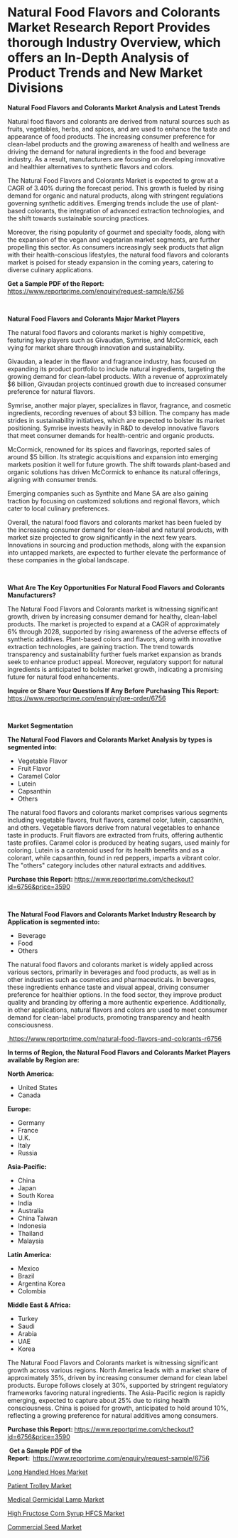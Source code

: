 <p><h1>Natural Food Flavors and Colorants Market Research Report Provides thorough Industry Overview, which offers an In-Depth Analysis of Product Trends and New Market Divisions</h1></p><p><strong>Natural Food Flavors and Colorants Market Analysis and Latest Trends</strong></p>
<p><p>Natural food flavors and colorants are derived from natural sources such as fruits, vegetables, herbs, and spices, and are used to enhance the taste and appearance of food products. The increasing consumer preference for clean-label products and the growing awareness of health and wellness are driving the demand for natural ingredients in the food and beverage industry. As a result, manufacturers are focusing on developing innovative and healthier alternatives to synthetic flavors and colors.</p><p>The Natural Food Flavors and Colorants Market is expected to grow at a CAGR of 3.40% during the forecast period. This growth is fueled by rising demand for organic and natural products, along with stringent regulations governing synthetic additives. Emerging trends include the use of plant-based colorants, the integration of advanced extraction technologies, and the shift towards sustainable sourcing practices.</p><p>Moreover, the rising popularity of gourmet and specialty foods, along with the expansion of the vegan and vegetarian market segments, are further propelling this sector. As consumers increasingly seek products that align with their health-conscious lifestyles, the natural food flavors and colorants market is poised for steady expansion in the coming years, catering to diverse culinary applications.</p></p>
<p><strong>Get a Sample PDF of the Report:&nbsp;</strong> <a href="https://www.reportprime.com/enquiry/request-sample/6756">https://www.reportprime.com/enquiry/request-sample/6756</a></p>
<p>&nbsp;</p>
<p><strong>Natural Food Flavors and Colorants Major Market Players</strong></p>
<p><p>The natural food flavors and colorants market is highly competitive, featuring key players such as Givaudan, Symrise, and McCormick, each vying for market share through innovation and sustainability. </p><p>Givaudan, a leader in the flavor and fragrance industry, has focused on expanding its product portfolio to include natural ingredients, targeting the growing demand for clean-label products. With a revenue of approximately $6 billion, Givaudan projects continued growth due to increased consumer preference for natural flavors.</p><p>Symrise, another major player, specializes in flavor, fragrance, and cosmetic ingredients, recording revenues of about $3 billion. The company has made strides in sustainability initiatives, which are expected to bolster its market positioning. Symrise invests heavily in R&D to develop innovative flavors that meet consumer demands for health-centric and organic products.</p><p>McCormick, renowned for its spices and flavorings, reported sales of around $5 billion. Its strategic acquisitions and expansion into emerging markets position it well for future growth. The shift towards plant-based and organic solutions has driven McCormick to enhance its natural offerings, aligning with consumer trends.</p><p>Emerging companies such as Synthite and Mane SA are also gaining traction by focusing on customized solutions and regional flavors, which cater to local culinary preferences.</p><p>Overall, the natural food flavors and colorants market has been fueled by the increasing consumer demand for clean-label and natural products, with market size projected to grow significantly in the next few years. Innovations in sourcing and production methods, along with the expansion into untapped markets, are expected to further elevate the performance of these companies in the global landscape.</p></p>
<p>&nbsp;</p>
<p><strong>What Are The Key Opportunities For Natural Food Flavors and Colorants Manufacturers?</strong></p>
<p><p>The Natural Food Flavors and Colorants market is witnessing significant growth, driven by increasing consumer demand for healthy, clean-label products. The market is projected to expand at a CAGR of approximately 6% through 2028, supported by rising awareness of the adverse effects of synthetic additives. Plant-based colors and flavors, along with innovative extraction technologies, are gaining traction. The trend towards transparency and sustainability further fuels market expansion as brands seek to enhance product appeal. Moreover, regulatory support for natural ingredients is anticipated to bolster market growth, indicating a promising future for natural food enhancements.</p></p>
<p><strong>Inquire or Share Your Questions If Any Before Purchasing This Report:</strong> <a href="https://www.reportprime.com/enquiry/pre-order/6756">https://www.reportprime.com/enquiry/pre-order/6756</a></p>
<p>&nbsp;</p>
<p><strong>Market Segmentation</strong></p>
<p><strong>The Natural Food Flavors and Colorants Market Analysis by types is segmented into:</strong></p>
<p><ul><li>Vegetable Flavor</li><li>Fruit Flavor</li><li>Caramel Color</li><li>Lutein</li><li>Capsanthin</li><li>Others</li></ul></p>
<p><p>The natural food flavors and colorants market comprises various segments including vegetable flavors, fruit flavors, caramel color, lutein, capsanthin, and others. Vegetable flavors derive from natural vegetables to enhance taste in products. Fruit flavors are extracted from fruits, offering authentic taste profiles. Caramel color is produced by heating sugars, used mainly for coloring. Lutein is a carotenoid used for its health benefits and as a colorant, while capsanthin, found in red peppers, imparts a vibrant color. The "others" category includes other natural extracts and additives.</p></p>
<p><strong>Purchase this Report:&nbsp;</strong><a href="https://www.reportprime.com/checkout?id=6756&price=3590">https://www.reportprime.com/checkout?id=6756&price=3590</a></p>
<p>&nbsp;</p>
<p><strong>The Natural Food Flavors and Colorants Market Industry Research by Application is segmented into:</strong></p>
<p><ul><li>Beverage</li><li>Food</li><li>Others</li></ul></p>
<p><p>The natural food flavors and colorants market is widely applied across various sectors, primarily in beverages and food products, as well as in other industries such as cosmetics and pharmaceuticals. In beverages, these ingredients enhance taste and visual appeal, driving consumer preference for healthier options. In the food sector, they improve product quality and branding by offering a more authentic experience. Additionally, in other applications, natural flavors and colors are used to meet consumer demand for clean-label products, promoting transparency and health consciousness.</p></p>
<p><a href="https://www.reportprime.com/natural-food-flavors-and-colorants-r6756">&nbsp;https://www.reportprime.com/natural-food-flavors-and-colorants-r6756</a></p>
<p><strong>In terms of Region, the Natural Food Flavors and Colorants Market Players available by Region are:</strong></p>
<p>
    <p> <strong> North America: </strong>
        <ul>
            <li>United States</li>
            <li>Canada</li>
        </ul>
        </p> 
    <p> <strong> Europe: </strong>
        <ul>
            <li>Germany</li>
            <li>France</li>
            <li>U.K.</li>
            <li>Italy</li>
            <li>Russia</li>
        </ul>
        </p> 
    <p> <strong> Asia-Pacific: </strong>
        <ul>
            <li>China</li>
            <li>Japan</li>
            <li>South Korea</li>
            <li>India</li>
            <li>Australia</li>
            <li>China Taiwan</li>
            <li>Indonesia</li>
            <li>Thailand</li>
            <li>Malaysia</li>
        </ul>
        </p> 
    <p> <strong> Latin America: </strong>
        <ul>
            <li>Mexico</li>
            <li>Brazil</li>
            <li>Argentina Korea</li>
            <li>Colombia</li>
        </ul>
        </p> 
    <p> <strong> Middle East & Africa: </strong>
        <ul>
            <li>Turkey</li>
            <li>Saudi</li>
            <li>Arabia</li>
            <li>UAE</li>
            <li>Korea</li>
        </ul>
    </p>
    </p>
<p><p>The Natural Food Flavors and Colorants market is witnessing significant growth across various regions. North America leads with a market share of approximately 35%, driven by increasing consumer demand for clean label products. Europe follows closely at 30%, supported by stringent regulatory frameworks favoring natural ingredients. The Asia-Pacific region is rapidly emerging, expected to capture about 25% due to rising health consciousness. China is poised for growth, anticipated to hold around 10%, reflecting a growing preference for natural additives among consumers.</p></p>
<p><strong>Purchase this Report: </strong><a href="https://www.reportprime.com/checkout?id=6756&price=3590">https://www.reportprime.com/checkout?id=6756&price=3590</a></p>
<p>&nbsp;<strong>Get a Sample PDF of the Report:&nbsp;&nbsp;</strong><a href="https://www.reportprime.com/enquiry/request-sample/6756">https://www.reportprime.com/enquiry/request-sample/6756</a></p>
<p><strong></strong></p>
<p><p><a href="https://issuu.com/reportprime-2/docs/long-handled-hoes-market-size-2030._485bda4c477b24">Long Handled Hoes Market</a></p><p><a href="https://medium.com/@alicemcglynn2022/patient-trolley-market-a-global-and-regional-analysis-focus-on-region-country-level-analysis-f4f4b65309b1">Patient Trolley Market</a></p><p><a href="https://medium.com/@alicemcglynn2022/analyzing-medical-germicidal-lamp-market-dynamics-and-growth-drivers-and-forecasted-for-period-from-08e30af1052a?postPublishedType=initial">Medical Germicidal Lamp Market</a></p><p><a href="https://github.com/mabutironaldo/Market-Research-Report-List-6/blob/main/high-fructose-corn-syrup-hfcs-market.md">High Fructose Corn Syrup HFCS Market</a></p><p><a href="https://www.linkedin.com/pulse/commercial-seed-market-research-report-includes-analysis-jrrse?trackingId=TG3mYqdJSX6dPUIpTNCEfA%3D%3D">Commercial Seed Market</a></p></p>